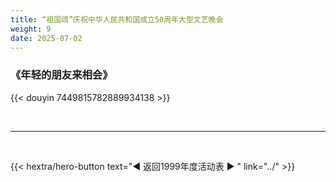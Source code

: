 ```yaml
---
title: “祖国颂”庆祝中华人民共和国成立50周年大型文艺晚会
weight: 9
date: 2025-07-02
---
```


### 《年轻的朋友来相会》

{{< douyin 7449815782889934138 >}}


<br>
<hr>
<br>

{{< hextra/hero-button text="◀ 返回1999年度活动表 ▶ " link="../" >}}